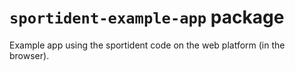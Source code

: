 # `sportident-example-app` package

Example app using the sportident code on the web platform (in the browser).
